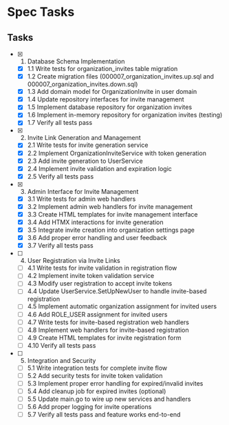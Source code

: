 # Spec Tasks

## Tasks

- [x] 1. Database Schema Implementation
  - [x] 1.1 Write tests for organization_invites table migration
  - [x] 1.2 Create migration files (000007_organization_invites.up.sql and 000007_organization_invites.down.sql)
  - [x] 1.3 Add domain model for OrganizationInvite in user domain
  - [x] 1.4 Update repository interfaces for invite management
  - [x] 1.5 Implement database repository for organization invites
  - [x] 1.6 Implement in-memory repository for organization invites (testing)
  - [x] 1.7 Verify all tests pass

- [x] 2. Invite Link Generation and Management
  - [x] 2.1 Write tests for invite generation service
  - [x] 2.2 Implement OrganizationInviteService with token generation
  - [x] 2.3 Add invite generation to UserService
  - [x] 2.4 Implement invite validation and expiration logic
  - [x] 2.5 Verify all tests pass

- [x] 3. Admin Interface for Invite Management
  - [x] 3.1 Write tests for admin web handlers
  - [x] 3.2 Implement admin web handlers for invite management
  - [x] 3.3 Create HTML templates for invite management interface
  - [x] 3.4 Add HTMX interactions for invite generation
  - [x] 3.5 Integrate invite creation into organization settings page
  - [x] 3.6 Add proper error handling and user feedback
  - [x] 3.7 Verify all tests pass

- [ ] 4. User Registration via Invite Links
  - [ ] 4.1 Write tests for invite validation in registration flow
  - [ ] 4.2 Implement invite token validation service
  - [ ] 4.3 Modify user registration to accept invite tokens
  - [ ] 4.4 Update UserService.SetUpNewUser to handle invite-based registration
  - [ ] 4.5 Implement automatic organization assignment for invited users
  - [ ] 4.6 Add ROLE_USER assignment for invited users
  - [ ] 4.7 Write tests for invite-based registration web handlers
  - [ ] 4.8 Implement web handlers for invite-based registration
  - [ ] 4.9 Create HTML templates for invite registration form
  - [ ] 4.10 Verify all tests pass

- [ ] 5. Integration and Security
  - [ ] 5.1 Write integration tests for complete invite flow
  - [ ] 5.2 Add security tests for invite token validation
  - [ ] 5.3 Implement proper error handling for expired/invalid invites
  - [ ] 5.4 Add cleanup job for expired invites (optional)
  - [ ] 5.5 Update main.go to wire up new services and handlers
  - [ ] 5.6 Add proper logging for invite operations
  - [ ] 5.7 Verify all tests pass and feature works end-to-end
